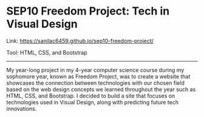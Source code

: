 # SEP10 Freedom Project: Tech in Visual Design
Link: https://sanilac6459.github.io/sep10-freedom-project/

Tool: HTML, CSS, and Bootstrap

-----------

My year-long project in my 4-year computer science course during my sophomore year, known as Freedom Project, was to create a website that showcases the connection between technologies with our chosen field based on the web design concepts we learned throughout the year such as HTML, CSS, and Bootstrap. I decided to build a site that focuses on technologies used in Visual Design, along with predicting future tech innovations.
